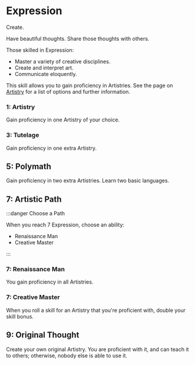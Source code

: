 # Expression

Create.

Have beautiful thoughts. Share those thoughts with others.

Those skilled in Expression:

- Master a variety of creative disciplines.
- Create and interpret art.
- Communicate eloquently.

This skill allows you to gain proficiency in Artistries. See the page on [Artistry](/artistry) for a list of options and further information.

### 1: Artistry

<AbilityCard
speed="enhancement"
title="Artistry"
subtitle="Enhancement">
Gain proficiency in one Artistry of your choice.
</AbilityCard>

### 3: Tutelage

<AbilityCard
speed="enhancement"
title="Tutelage"
subtitle="Enhancement">
Gain proficiency in one extra Artistry.
</AbilityCard>

## 5: Polymath

<AbilityCard
speed="enhancement"
title="Polymath"
subtitle="Enhancement">
Gain proficiency in two extra Artistries. Learn two basic languages.
</AbilityCard>

## 7: Artistic Path

:::danger Choose a Path

When you reach 7 Expression, choose an ability:

- Renaissance Man
- Creative Master

:::

### 7: Renaissance Man

<AbilityCard
speed="enhancement"
title="Renaissance Man"
subtitle="Enhancement">
You gain proficiency in all Artistries.
</AbilityCard>

### 7: Creative Master

<AbilityCard
speed="enhancement"
title="Creative Master"
subtitle="Enhancement">
When you roll a skill for an Artistry that you're proficient with, double your skill bonus.
</AbilityCard>

## 9: Original Thought

<AbilityCard
speed="enhancement"
title="Original Thought"
subtitle="Enhancement">
Create your own original Artistry. You are proficient with it, and can teach it to others; otherwise, nobody else is able to use it.
</AbilityCard>
